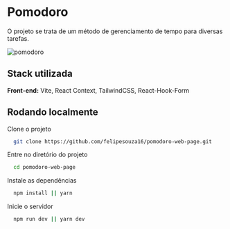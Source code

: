 # Pomodoro

O projeto se trata de um método de gerenciamento de tempo para diversas tarefas.

![pomodoro](https://user-images.githubusercontent.com/86385745/212727260-7986cd69-9b53-4323-9ff5-e68f17b99fa1.gif)

## Stack utilizada

**Front-end:** Vite, React Context, TailwindCSS, React-Hook-Form

## Rodando localmente

Clone o projeto

```bash
  git clone https://github.com/felipesouza16/pomodoro-web-page.git
```

Entre no diretório do projeto

```bash
  cd pomodoro-web-page
```

Instale as dependências

```bash
  npm install || yarn
```

Inicie o servidor

```bash
  npm run dev || yarn dev
```

